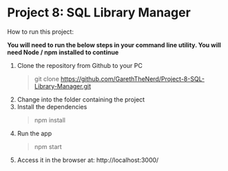 # Project 8: SQL Library Manager

How to run this project:

**You will need to run the below steps in your command line utility. You will need Node / npm installed to continue**

1. Clone the repository from Github to your PC
   > git clone https://github.com/GarethTheNerd/Project-8-SQL-Library-Manager.git
2. Change into the folder containing the project
3. Install the dependencies
   > npm install
4. Run the app
   > npm start
5. Access it in the browser at: http://localhost:3000/

